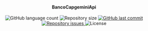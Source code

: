 <h4 align="center">
  BancoCapgeminiApi
</h4>
<p align="center">
  <img alt="GitHub language count" src="https://img.shields.io/github/languages/count/silvaAlex/BancoCapgemini">
  <img alt="Repository size" src="https://img.shields.io/github/repo-size/silvaAlex/BancoCapgemini">
  <a href="https://github.com/silvaAlex/BancoCapgemini/commits/master">
    <img alt="GitHub last commit" src="https://img.shields.io/github/last-commit/silvaAlex/BancoCapgemini"/>
  </a>
  
  <a href="https://github.com/silvaAlex/BancoCapgemini/issues">
    <img alt="Repository issues" src="https://img.shields.io/github/issues/silvaAlex/BancoCapgemini">
  </a>

  <img alt="License" src="https://img.shields.io/badge/license-MIT-%2304D361">
</p>
